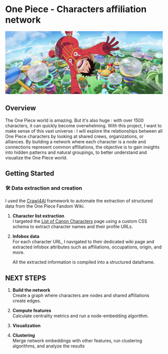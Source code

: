 # One Piece - Characters affiliation network

![alt text](image.png)

## Overview
The One Piece world is amazing. But it's also huge : with over 1500 characters, it can quickly become overwhelming. With this project, I want to make sense of this vast universe : I will explore the relationships between all One Piece characters by looking at shared crews, organizations, or alliances. By building a network where each character is a node and connections represent common affiliations, the objective is to gain insights into hidden patterns and natural groupings, to better understand and visualize the One Piece world.


## Getting Started

### 🛠️ Data extraction and creation

I used the [Crawl4AI](https://docs.crawl4ai.com/) framework to automate the extraction of structured data from the One Piece Fandom Wiki.

1. **Character list extraction**  
   I targeted the [List of Canon Characters](https://onepiece.fandom.com/wiki/List_of_Canon_Characters) page using a custom CSS schema to extract character names and their profile URLs.

2. **Infobox data**   
   For each character URL, I navigated to their dedicated wiki page and extracted infobox attributes such as affiliations, occupations, origin, and more.

   All the extracted information is compiled into a structured dataframe.


## NEXT STEPS

1. **Build the network**  
Create a graph where characters are nodes and shared affiliations create edges.

2. **Compute features**  
Calculate centrality metrics and run a node-embedding algorithm.

3. **Visualization**  

4. **Clustering**  
Merge network embeddings with other features, run clustering algorithms, and analyze the results


